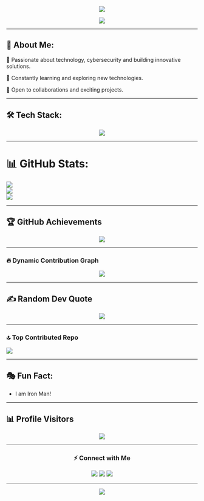 <p align="center">
  <img src="https://readme-typing-svg.demolab.com?font=Fira+Code&duration=3000&pause=1000&color=F7F7F7&center=true&width=435&lines=Hey+there!+I'm+Varnit+Tomar;Developer+%26+Cybersecurity+Enthusiast"/>
</p>

<p align="center">
  <img src="https://capsule-render.vercel.app/api?type=waving&color=0:5C258D,100:4389A2&height=150&section=header&text=Welcome+to+My+Profile!&fontSize=30&fontColor=fff&animation=fadeIn"/>
</p>

---

## 🚀 About Me:
🔹 Passionate about technology, cybersecurity and building innovative solutions.

🔹 Constantly learning and exploring new technologies.

🔹 Open to collaborations and exciting projects.

---

## 🛠️ Tech Stack:
<p align="center">
  <img src="https://skillicons.dev/icons?i=cpp,python,java,javascript,php,html,css,bootstrap,tailwind,nodejs,react,vue,mysql,mongodb,git,github,django,flask,express,linux,bash,powershell,vercel,netlify,gcp"/>
</p>

---

# 📊 GitHub Stats:
![](https://github-readme-stats.vercel.app/api?username=tonystark0909&theme=github_dark&hide_border=true&include_all_commits=false&count_private=false)<br/>
![](https://nirzak-streak-stats.vercel.app/?user=tonystark0909&theme=github_dark&hide_border=true)<br/>
![](https://github-readme-stats.vercel.app/api/top-langs/?username=tonystark0909&theme=github_dark&hide_border=true&include_all_commits=false&count_private=false&layout=compact)

---

## 🏆 GitHub Achievements
<p align="center">
  <img src="https://github-profile-trophy.vercel.app/?username=tonystark0909&theme=onedark&no-frame=false&margin-w=5&animation=fadeInUp" />
</p>

---

### 🔥 Dynamic Contribution Graph
<p align="center">
  <img src="https://github-readme-activity-graph.vercel.app/graph?username=tonystark0909&bg_color=0d1117&color=ff7700&line=ff7700&point=ffffff&hide_border=true"/>
</p>

---

## ✍️ Random Dev Quote
<p align="center">
  <img src="https://quotes-github-readme.vercel.app/api?type=horizontal&theme=tokyonight&animation=shake"/>
</p>

---

### 🔝 Top Contributed Repo
![](https://github-contributor-stats.vercel.app/api?username=tonystark0909&limit=5&theme=dark&combine_all_yearly_contributions=true)

---

## 🎭 Fun Fact:
- I am Iron Man!

---

## 📊 Profile Visitors
<p align="center">
  <img src="https://komarev.com/ghpvc/?username=tonystark0909&color=blue&style=flat-square&label=Profile+Views" />
</p>

---

<h3 align="center">⚡ Connect with Me</h3>
<p align="center">
  <a href="https://linkedin.com/in/varnit-tomar" target="_blank"><img src="https://img.shields.io/badge/-LinkedIn-%230077B5?style=for-the-badge&logo=linkedin&logoColor=white&animation=fadeIn" /></a>
  <a href="https://twitter.com/varnittomar" target="_blank"><img src="https://img.shields.io/badge/-Twitter-%231DA1F2?style=for-the-badge&logo=twitter&logoColor=white&animation=fadeIn" /></a>
  <a href="https://github.com/tonystark0909" target="_blank"><img src="https://img.shields.io/badge/-GitHub-%23181717?style=for-the-badge&logo=github&logoColor=white&animation=fadeIn" /></a>
</p>

---

<p align="center">
  <img src="https://capsule-render.vercel.app/api?type=waving&color=0:5C258D,100:4389A2&height=150&section=footer"/>
</p>
